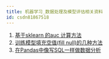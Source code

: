 ```yaml
---
title: 机器学习_数据处理及模型评估相关资料
id: csdn81867518
---
```


1.  [基于sklearn 的auc 计算方法](https://blog.csdn.net/u010414589/article/details/51166798)
2.  [训练模型填充空值(fill null)的几种方法](https://blog.csdn.net/Katherine_hsr/article/details/80279963)
3.  [在Pandas中像写SQL一样做数据分析](https://blog.csdn.net/katherine_hsr/article/details/79054404)